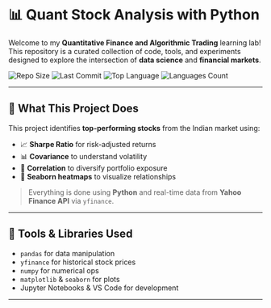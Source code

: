 # 📊 Quant Stock Analysis with Python

Welcome to my **Quantitative Finance and Algorithmic Trading** learning lab!  
This repository is a curated collection of code, tools, and experiments designed to explore the intersection of **data science** and **financial markets**.

![Repo Size](https://img.shields.io/github/repo-size/adi-techn/quant-stock-analysis)
![Last Commit](https://img.shields.io/github/last-commit/adi-techn/quant-stock-analysis)
![Top Language](https://img.shields.io/github/languages/top/adi-techn/quant-stock-analysis)
![Languages Count](https://img.shields.io/github/languages/count/adi-techn/quant-stock-analysis)


---

## 🚀 What This Project Does

This project identifies **top-performing stocks** from the Indian market using:
- 📈 **Sharpe Ratio** for risk-adjusted returns
- 📊 **Covariance** to understand volatility
- 🔗 **Correlation** to diversify portfolio exposure
- 🎨 **Seaborn heatmaps** to visualize relationships

> Everything is done using **Python** and real-time data from **Yahoo Finance API** via `yfinance`.

---

## 🔧 Tools & Libraries Used

- `pandas` for data manipulation
- `yfinance` for historical stock prices
- `numpy` for numerical ops
- `matplotlib` & `seaborn` for plots
- Jupyter Notebooks & VS Code for development

---
